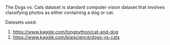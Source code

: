 The Dogs vs. Cats dataset is standard computer vision dataset that involves classifying photos as either containing a dog or cat.

Datasets used:
1. https://www.kaggle.com/tongpython/cat-and-dog
2. https://www.kaggle.com/biaiscience/dogs-vs-cats
